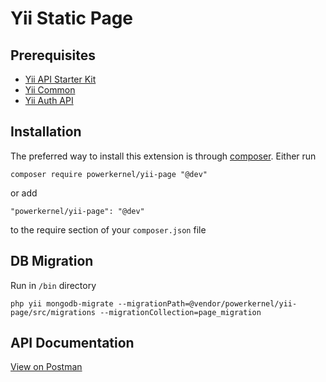 Yii Static Page
===============

Prerequisites
-------------
- [Yii API Starter Kit](https://github.com/powerkernel/yii-api-starter-kit)
- [Yii Common](https://github.com/powerkernel/yii-common)
- [Yii Auth API](https://github.com/powerkernel/yii-auth)

Installation
------------

The preferred way to install this extension is through [composer](http://getcomposer.org/download/).
Either run

```
composer require powerkernel/yii-page "@dev"
```

or add

```
"powerkernel/yii-page": "@dev"
```

to the require section of your `composer.json` file

DB Migration
------------
Run in `/bin` directory

```
php yii mongodb-migrate --migrationPath=@vendor/powerkernel/yii-page/src/migrations --migrationCollection=page_migration
```

API Documentation
-----------------
[View on Postman](https://to-be-doc.io)